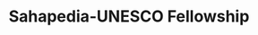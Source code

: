 ---
title: Sahapedia-UNESCO Fellowship
year: 2020
excerpt: Details about Sahapedia and the fellowship can be found <a href="https://www.sahapedia.org/sahapedia-unesco-fellowship-2020">here</a>. As part of the fellowship, I authored two articles and conducted an interview, which can be read here - <a href="https://map.sahapedia.org/article/What-Assamese-Nationalism-Owes-to-Bishnuprasad-Rabha:-A-Journey-Through-His-Lyric-Poems-/11408#:~:text=Ayushman%20Devraj%20is%20an%20Assistant,on%20Post%2DSoviet%20immigration%20narratives.">Article 1</a>, <a href="https://map.sahapedia.org/article/The-Making-of-a-Cultural-Icon:-Bishnuprasad-Rabha-in-Assamese-National-Consciousness/11406">Article 2</a>, and <a href="https://map.sahapedia.org/article/In-Conversation-with-Prof.-Pradip-Jyoti-Mahanta:-Bishnuprasad-Rabha’s-Works-Exude-His-Revolutionary-Spirit-/11407">the interview.</a>
---